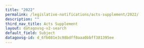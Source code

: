 ```yaml
---
title: "2022"
permalink: /legislative-notifications/acts-supplement/2022/
description: ""
third_nav_title: Acts Supplement
layout: datagovsg-v2-search
default_field: Subject
datagovsg-id: d_6fb081e3c98bdff0aaa0bbff381395ee
---
```

